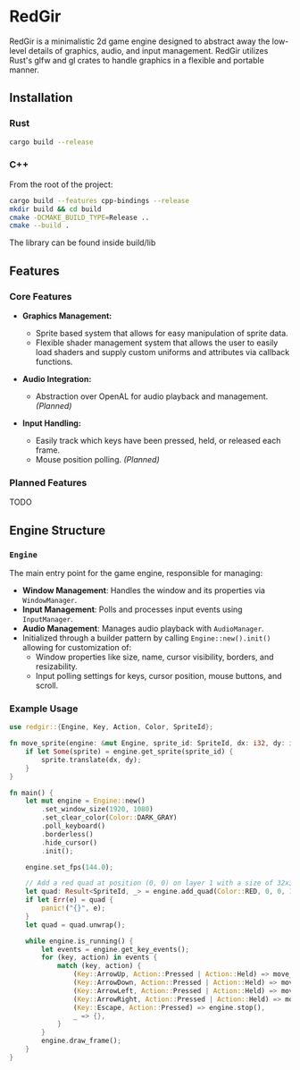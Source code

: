 # RedGir

RedGir is a minimalistic 2d game engine designed to abstract away the low-level details of graphics, audio, and input management.
RedGir utilizes Rust's glfw and gl crates to handle graphics in a flexible and portable manner.

## Installation
### Rust
```bash
cargo build --release
```
### C++
From the root of the project:
```bash
cargo build --features cpp-bindings --release
mkdir build && cd build
cmake -DCMAKE_BUILD_TYPE=Release ..
cmake --build .
```
The library can be found inside build/lib

## Features
### Core Features
- **Graphics Management:**
    - Sprite based system that allows for easy manipulation of sprite data.
    - Flexible shader management system that allows the user to easily load shaders and supply custom 
    uniforms and attributes via callback functions.

- **Audio Integration:**
   - Abstraction over OpenAL for audio playback and management. *(Planned)*

- **Input Handling:**
    - Easily track which keys have been pressed, held, or released each frame.
    - Mouse position polling. *(Planned)*

### Planned Features
TODO

## Engine Structure

### `Engine`
The main entry point for the game engine, responsible for managing:
- **Window Management**: Handles the window and its properties via `WindowManager`.
- **Input Management**: Polls and processes input events using `InputManager`.
- **Audio Management**: Manages audio playback with `AudioManager`.
- Initialized through a builder pattern by calling `Engine::new().init()` allowing for customization of:
    - Window properties like size, name, cursor visibility, borders, and resizability.
    - Input polling settings for keys, cursor position, mouse buttons, and scroll.

### Example Usage

```rust
use redgir::{Engine, Key, Action, Color, SpriteId};

fn move_sprite(engine: &mut Engine, sprite_id: SpriteId, dx: i32, dy: i32) {
    if let Some(sprite) = engine.get_sprite(sprite_id) {
        sprite.translate(dx, dy);
    }
}

fn main() {
    let mut engine = Engine::new()
        .set_window_size(1920, 1080)
        .set_clear_color(Color::DARK_GRAY)
        .poll_keyboard()
        .borderless()
        .hide_cursor()
        .init();

    engine.set_fps(144.0);

    // Add a red quad at position (0, 0) on layer 1 with a size of 32x32 pixels
    let quad: Result<SpriteId, _> = engine.add_quad(Color::RED, 0, 0, 1, 32, 32, engine.default_shader().unwrap());
    if let Err(e) = quad {
        panic!("{}", e);
    }
    let quad = quad.unwrap();

    while engine.is_running() {
        let events = engine.get_key_events();
        for (key, action) in events {
            match (key, action) {
                (Key::ArrowUp, Action::Pressed | Action::Held) => move_sprite(&mut engine, quad, 0, 10),
                (Key::ArrowDown, Action::Pressed | Action::Held) => move_sprite(&mut engine, quad, 0, -10),
                (Key::ArrowLeft, Action::Pressed | Action::Held) => move_sprite(&mut engine, quad, -10, 0),
                (Key::ArrowRight, Action::Pressed | Action::Held) => move_sprite(&mut engine, quad, 10, 0),
                (Key::Escape, Action::Pressed) => engine.stop(),
                _ => {},
            }
        }
        engine.draw_frame();
    }
}
```
